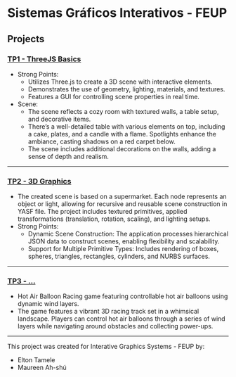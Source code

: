 # Sistemas Gráficos Interativos - FEUP


## Projects

### [TP1 - ThreeJS Basics](tp1)

- Strong Points:
  - Utilizes Three.js to create a 3D scene with interactive elements.
  - Demonstrates the use of geometry, lighting, materials, and textures.
  - Features a GUI for controlling scene properties in real time.
- Scene:
  - The scene reflects a cozy room with textured walls, a table setup, and decorative items.
  - There’s a well-detailed table with various elements on top, including a cake, plates, and a candle with a flame. Spotlights enhance the ambiance, casting shadows on a red carpet below.
  - The scene includes additional decorations on the walls, adding a sense of depth and realism.

-----

### [TP2 - 3D Graphics](tp2)
- The created scene is based on a supermarket. Each node represents an object or light, allowing for recursive and reusable scene construction in YASF file. The project includes textured primitives, applied transformations (translation, rotation, scaling), and lighting setups.
- Strong Points:
  - Dynamic Scene Construction: The application processes hierarchical JSON data to construct scenes, enabling flexibility and scalability.
  - Support for Multiple Primitive Types: Includes rendering of boxes, spheres, triangles, rectangles, cylinders, and NURBS surfaces.

----

### [TP3 - ...](tp3)
- Hot Air Balloon Racing game featuring controllable hot air balloons using dynamic wind layers.
- The game features a vibrant 3D racing track set in a whimsical landscape. Players can control hot air balloons through a series of wind layers while navigating around obstacles and collecting power-ups.

----

This project was created for Interative Graphics Systems - FEUP by:

- Elton Tamele
- Maureen Ah-shú

